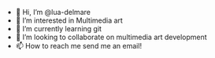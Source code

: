 - 👋 Hi, I’m @lua-delmare
- 👀 I’m interested in Multimedia art
- 🌱 I’m currently learning git
- 💞️ I’m looking to collaborate on multimedia art development
- 📫 How to reach me send me an email!

<!---
lua-delmare/lua-delmare is a ✨ special ✨ repository because its `README.md` (this file) appears on your GitHub profile.
You can click the Preview link to take a look at your changes.
--->
